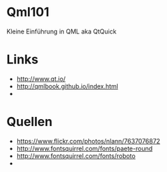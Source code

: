 # Qml101
Kleine Einführung in QML aka QtQuick

# Links
* http://www.qt.io/
* http://qmlbook.github.io/index.html
* 

# Quellen
* https://www.flickr.com/photos/nlann/7637076872
* http://www.fontsquirrel.com/fonts/paete-round
* http://www.fontsquirrel.com/fonts/roboto
* 

